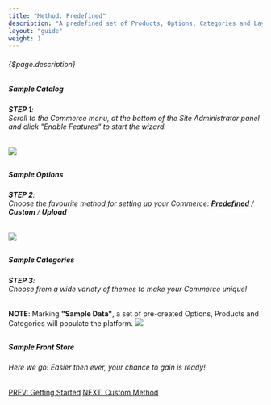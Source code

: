 ```yaml
---
title: "Method: Predefined"
description: "A predefined set of Products, Options, Categories and Layouts to start working with will be implemented"
layout: "guide"
weight: 1
---
```


###### {$page.description}

<article class="first-article" id="1">

## <h5>Sample Catalog</h5>

<h6><b>STEP 1</b>: <br>Scroll to the Commerce menu, at the bottom of the Site Administrator panel and click "Enable Features" to start the wizard.</h6>

<img class="docs-img small" src="/images/SiteAdministratorPanel.png"/>

</article>

<article id="2">

## <h5>Sample Options</h5>

<h6><b>STEP 2</b>: <br>Choose the favourite method for setting up your Commerce: <b><a href="./index,html">Predefined</a></b> / <b>Custom</b> / <b>Upload</b></h6>

<img class="docs-img large" src="/images/CommerceWizardStep_1.png"/>

</article>

<article id="3">

## <h5>Sample Categories</h5>

<h6><b>STEP 3</b>: <br>Choose from a wide variety of themes to make your Commerce unique!</h6>
<h7><b>NOTE</b>: Marking <b>"Sample Data"</b>, a set of pre-created Options, Products and Categories will populate the platform.</h7>

<img class="docs-img large" src="/images/CommerceWizardStep_1.png"/>

</article>

<article class="last-article" id="4">

## <h5>Sample Front Store</h5>

<h6>Here we go! Easier then ever, your chance to gain is ready!</h6>

</article>

<div class="btn-holder">
	<a class="btn btn-default" href="./index.html">PREV: Getting Started</a>
	<a class="btn btn-accent" href="./customMethod.html">NEXT: Custom Method</a>
</div>